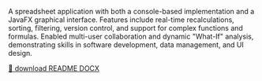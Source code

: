 A spreadsheet application with both a console-based implementation and a JavaFX graphical interface.
Features include real-time recalculations, sorting, filtering, version control, and support for complex functions and formulas.
Enabled multi-user collaboration and dynamic "What-If" analysis, demonstrating skills in software development, data management, and UI design.

[📄 download README DOCX](https://github.com/NoaHalali/Sheet_cell/raw/main/Sheet-Cell_Readme.docx)

